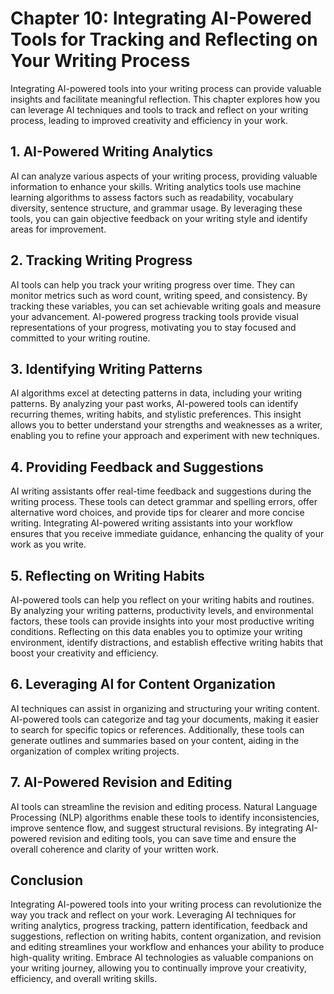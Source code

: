Chapter 10: Integrating AI-Powered Tools for Tracking and Reflecting on Your Writing Process
============================================================================================

Integrating AI-powered tools into your writing process can provide valuable insights and facilitate meaningful reflection. This chapter explores how you can leverage AI techniques and tools to track and reflect on your writing process, leading to improved creativity and efficiency in your work.

**1. AI-Powered Writing Analytics**
-----------------------------------

AI can analyze various aspects of your writing process, providing valuable information to enhance your skills. Writing analytics tools use machine learning algorithms to assess factors such as readability, vocabulary diversity, sentence structure, and grammar usage. By leveraging these tools, you can gain objective feedback on your writing style and identify areas for improvement.

**2. Tracking Writing Progress**
--------------------------------

AI tools can help you track your writing progress over time. They can monitor metrics such as word count, writing speed, and consistency. By tracking these variables, you can set achievable writing goals and measure your advancement. AI-powered progress tracking tools provide visual representations of your progress, motivating you to stay focused and committed to your writing routine.

**3. Identifying Writing Patterns**
-----------------------------------

AI algorithms excel at detecting patterns in data, including your writing patterns. By analyzing your past works, AI-powered tools can identify recurring themes, writing habits, and stylistic preferences. This insight allows you to better understand your strengths and weaknesses as a writer, enabling you to refine your approach and experiment with new techniques.

**4. Providing Feedback and Suggestions**
-----------------------------------------

AI writing assistants offer real-time feedback and suggestions during the writing process. These tools can detect grammar and spelling errors, offer alternative word choices, and provide tips for clearer and more concise writing. Integrating AI-powered writing assistants into your workflow ensures that you receive immediate guidance, enhancing the quality of your work as you write.

**5. Reflecting on Writing Habits**
-----------------------------------

AI-powered tools can help you reflect on your writing habits and routines. By analyzing your writing patterns, productivity levels, and environmental factors, these tools can provide insights into your most productive writing conditions. Reflecting on this data enables you to optimize your writing environment, identify distractions, and establish effective writing habits that boost your creativity and efficiency.

**6. Leveraging AI for Content Organization**
---------------------------------------------

AI techniques can assist in organizing and structuring your writing content. AI-powered tools can categorize and tag your documents, making it easier to search for specific topics or references. Additionally, these tools can generate outlines and summaries based on your content, aiding in the organization of complex writing projects.

**7. AI-Powered Revision and Editing**
--------------------------------------

AI tools can streamline the revision and editing process. Natural Language Processing (NLP) algorithms enable these tools to identify inconsistencies, improve sentence flow, and suggest structural revisions. By integrating AI-powered revision and editing tools, you can save time and ensure the overall coherence and clarity of your written work.

**Conclusion**
--------------

Integrating AI-powered tools into your writing process can revolutionize the way you track and reflect on your work. Leveraging AI techniques for writing analytics, progress tracking, pattern identification, feedback and suggestions, reflection on writing habits, content organization, and revision and editing streamlines your workflow and enhances your ability to produce high-quality writing. Embrace AI technologies as valuable companions on your writing journey, allowing you to continually improve your creativity, efficiency, and overall writing skills.
